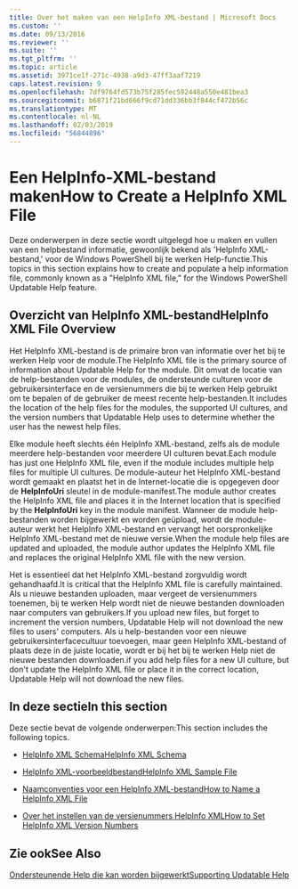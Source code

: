 ```yaml
---
title: Over het maken van een HelpInfo XML-bestand | Microsoft Docs
ms.custom: ''
ms.date: 09/13/2016
ms.reviewer: ''
ms.suite: ''
ms.tgt_pltfrm: ''
ms.topic: article
ms.assetid: 3971ce1f-271c-4938-a9d3-47ff3aaf7219
caps.latest.revision: 9
ms.openlocfilehash: 7df9764fd573b75f285fec592448a550e481bea3
ms.sourcegitcommit: b6871f21bd666f9cd71dd336bb3f844cf472b56c
ms.translationtype: MT
ms.contentlocale: nl-NL
ms.lasthandoff: 02/03/2019
ms.locfileid: "56844896"
---
```

# <a name="how-to-create-a-helpinfo-xml-file"></a><span data-ttu-id="998a4-102">Een HelpInfo-XML-bestand maken</span><span class="sxs-lookup"><span data-stu-id="998a4-102">How to Create a HelpInfo XML File</span></span>

<span data-ttu-id="998a4-103">Deze onderwerpen in deze sectie wordt uitgelegd hoe u maken en vullen van een helpbestand informatie, gewoonlijk bekend als 'HelpInfo XML-bestand,' voor de Windows PowerShell bij te werken Help-functie.</span><span class="sxs-lookup"><span data-stu-id="998a4-103">This topics in this section explains how to create and populate a help information file, commonly known as a "HelpInfo XML file," for the Windows PowerShell Updatable Help feature.</span></span>

## <a name="helpinfo-xml-file-overview"></a><span data-ttu-id="998a4-104">Overzicht van HelpInfo XML-bestand</span><span class="sxs-lookup"><span data-stu-id="998a4-104">HelpInfo XML File Overview</span></span>

<span data-ttu-id="998a4-105">Het HelpInfo XML-bestand is de primaire bron van informatie over het bij te werken Help voor de module.</span><span class="sxs-lookup"><span data-stu-id="998a4-105">The HelpInfo XML file is the primary source of information about Updatable Help for the module.</span></span> <span data-ttu-id="998a4-106">Dit omvat de locatie van de help-bestanden voor de modules, de ondersteunde culturen voor de gebruikersinterface en de versienummers die bij te werken Help gebruikt om te bepalen of de gebruiker de meest recente help-bestanden.</span><span class="sxs-lookup"><span data-stu-id="998a4-106">It includes the location of the help files for the modules, the supported UI cultures, and the version numbers that Updatable Help uses to determine whether the user has the newest help files.</span></span>

<span data-ttu-id="998a4-107">Elke module heeft slechts één HelpInfo XML-bestand, zelfs als de module meerdere help-bestanden voor meerdere UI culturen bevat.</span><span class="sxs-lookup"><span data-stu-id="998a4-107">Each module has just one HelpInfo XML file, even if the module includes multiple help files for multiple UI cultures.</span></span> <span data-ttu-id="998a4-108">De module-auteur het HelpInfo XML-bestand wordt gemaakt en plaatst het in de Internet-locatie die is opgegeven door de **HelpInfoUri** sleutel in de module-manifest.</span><span class="sxs-lookup"><span data-stu-id="998a4-108">The module author creates the HelpInfo XML file and places it in the Internet location that is specified by the **HelpInfoUri** key in the module manifest.</span></span> <span data-ttu-id="998a4-109">Wanneer de module help-bestanden worden bijgewerkt en worden geüpload, wordt de module-auteur werkt het HelpInfo XML-bestand en vervangt het oorspronkelijke HelpInfo XML-bestand met de nieuwe versie.</span><span class="sxs-lookup"><span data-stu-id="998a4-109">When the module help files are updated and uploaded, the module author updates the HelpInfo XML file and replaces the original HelpInfo XML file with the new version.</span></span>

<span data-ttu-id="998a4-110">Het is essentieel dat het HelpInfo XML-bestand zorgvuldig wordt gehandhaafd.</span><span class="sxs-lookup"><span data-stu-id="998a4-110">It is critical that the HelpInfo XML file is carefully maintained.</span></span> <span data-ttu-id="998a4-111">Als u nieuwe bestanden uploaden, maar vergeet de versienummers toenemen, bij te werken Help wordt niet de nieuwe bestanden downloaden naar computers van gebruikers.</span><span class="sxs-lookup"><span data-stu-id="998a4-111">If you upload new files, but forget to increment the version numbers, Updatable Help will not download the new files to users' computers.</span></span> <span data-ttu-id="998a4-112">Als u help-bestanden voor een nieuwe gebruikersinterfacecultuur toevoegen, maar geen HelpInfo XML-bestand of plaats deze in de juiste locatie, wordt er bij het bij te werken Help niet de nieuwe bestanden downloaden.</span><span class="sxs-lookup"><span data-stu-id="998a4-112">if you add help files for a new UI culture, but don't update the HelpInfo XML file or place it in the correct location, Updatable Help will not download the new files.</span></span>

## <a name="in-this-section"></a><span data-ttu-id="998a4-113">In deze sectie</span><span class="sxs-lookup"><span data-stu-id="998a4-113">In this section</span></span>

<span data-ttu-id="998a4-114">Deze sectie bevat de volgende onderwerpen:</span><span class="sxs-lookup"><span data-stu-id="998a4-114">This section includes the following topics.</span></span>

- [<span data-ttu-id="998a4-115">HelpInfo XML Schema</span><span class="sxs-lookup"><span data-stu-id="998a4-115">HelpInfo XML Schema</span></span>](./helpinfo-xml-schema.md)

- [<span data-ttu-id="998a4-116">HelpInfo XML-voorbeeldbestand</span><span class="sxs-lookup"><span data-stu-id="998a4-116">HelpInfo XML Sample File</span></span>](./helpinfo-xml-sample-file.md)

- [<span data-ttu-id="998a4-117">Naamconventies voor een HelpInfo XML-bestand</span><span class="sxs-lookup"><span data-stu-id="998a4-117">How to Name a HelpInfo XML File</span></span>](./how-to-name-a-helpinfo-xml-file.md)

- [<span data-ttu-id="998a4-118">Over het instellen van de versienummers HelpInfo XML</span><span class="sxs-lookup"><span data-stu-id="998a4-118">How to Set HelpInfo XML Version Numbers</span></span>](./how-to-set-helpinfo-xml-version-numbers.md)

## <a name="see-also"></a><span data-ttu-id="998a4-119">Zie ook</span><span class="sxs-lookup"><span data-stu-id="998a4-119">See Also</span></span>

[<span data-ttu-id="998a4-120">Ondersteunende Help die kan worden bijgewerkt</span><span class="sxs-lookup"><span data-stu-id="998a4-120">Supporting Updatable Help</span></span>](./supporting-updatable-help.md)